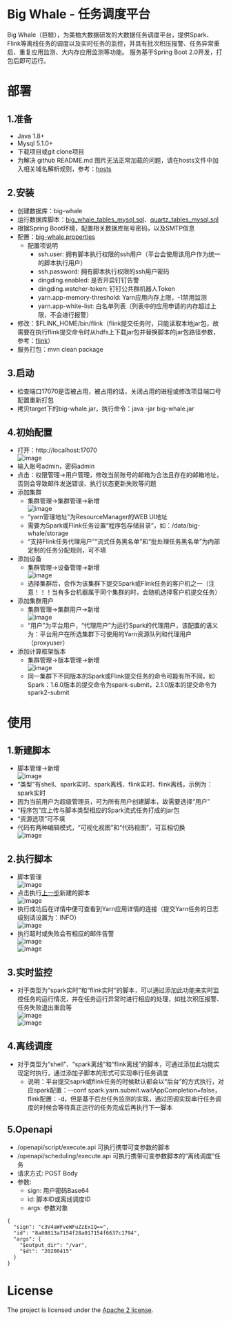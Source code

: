 # Big Whale - 任务调度平台
Big Whale（巨鲸），为美柚大数据研发的大数据任务调度平台，提供Spark、Flink等离线任务的调度以及实时任务的监控，并具有批次积压报警、任务异常重启、重复应用监测、大内存应用监测等功能。
服务基于Spring Boot 2.0开发，打包后即可运行。

# 部署
## 1.准备
* Java 1.8+
* Mysql 5.1.0+
* 下载项目或git clone项目
* 为解决 github README.md 图片无法正常加载的问题，请在hosts文件中加入相关域名解析规则，参考：[hosts](https://github.com/MeetYouDevs/big-whale/blob/master/doc/hosts)
## 2.安装
* 创建数据库：big-whale
* 运行数据库脚本：[big_whale_tables_mysql.sql](https://github.com/MeetYouDevs/big-whale/blob/master/script/big_whale_tables_mysql.sql)、[quartz_tables_mysql.sql](https://github.com/MeetYouDevs/big-whale/blob/master/script/quartz_tables_mysql.sql)
* 根据Spring Boot环境，配置相关数据库账号密码，以及SMTP信息
* 配置：[big-whale.properties](https://github.com/MeetYouDevs/big-whale/blob/master/src/main/resources/big-whale.properties)
  * 配置项说明
    * ssh.user: 拥有脚本执行权限的ssh用户（平台会使用该用户作为统一的脚本执行用户）
    * ssh.password: 拥有脚本执行权限的ssh用户密码
    * dingding.enabled: 是否开启钉钉告警
    * dingding.watcher-token: 钉钉公共群机器人Token
    * yarn.app-memory-threshold: Yarn应用内存上限，-1禁用监测
    * yarn.app-white-list: 白名单列表（列表中的应用申请的内存超过上限，不会进行报警）
* 修改：$FLINK_HOME/bin/flink（flink提交任务时，只能读取本地jar包，故需要在执行flink提交命令时从hdfs上下载jar包并替换脚本的jar包路径参数，参考：[flink](https://github.com/MeetYouDevs/big-whale/blob/master/bin/flink)）
* 服务打包：mvn clean package
## 3.启动
* 检查端口17070是否被占用，被占用的话，关闭占用的进程或修改项目端口号配置重新打包
* 拷贝target下的big-whale.jar，执行命令：java -jar big-whale.jar
## 4.初始配置
* 打开：http://localhost:17070  
  ![image](https://github.com/MeetYouDevs/big-whale/raw/master/doc/images/step1-login.png)
* 输入账号admin，密码admin
* 点击：权限管理->用户管理，修改当前账号的邮箱为合法且存在的邮箱地址，否则会导致邮件发送错误、执行状态更新失败等问题
* 添加集群
  * 集群管理->集群管理->新增  
  ![image](https://github.com/MeetYouDevs/big-whale/raw/master/doc/images/step2-cluster_add.png)
  * “yarn管理地址”为ResourceManager的WEB UI地址
  * 需要为Spark或Flink任务设置“程序包存储目录”，如：/data/big-whale/storage
  * “支持Flink任务代理用户”“流式任务黑名单”和“批处理任务黑名单”为内部定制的任务分配规则，可不填
* 添加设备
  * 集群管理->设备管理->新增  
  ![image](https://github.com/MeetYouDevs/big-whale/raw/master/doc/images/step3-cluster_agent_add.png)
  * 选择集群后，会作为该集群下提交Spark或Flink任务的客户机之一（注意！！！当有多台机器属于同个集群的时，会随机选择客户机提交任务）
* 添加集群用户
  * 集群管理->集群用户->新增  
  ![image](https://github.com/MeetYouDevs/big-whale/raw/master/doc/images/step4-cluster_cluster_user_add.png)
  * “用户”为平台用户，“代理用户”为运行Spark的代理用户，该配置的语义为：平台用户在所选集群下可使用的Yarn资源队列和代理用户（proxyuser）
* 添加计算框架版本
  * 集群管理->版本管理->新增  
  ![image](https://github.com/MeetYouDevs/big-whale/raw/master/doc/images/step5-cluster_compute_framework_add.png)
  * 同一集群下不同版本的Spark或Flink提交任务的命令可能有所不同，如Spark：1.6.0版本的提交命令为spark-submit，2.1.0版本的提交命令为spark2-submit
# 使用
## 1.新建脚本
* 脚本管理->新增  
![image](https://github.com/MeetYouDevs/big-whale/raw/master/doc/images/step6-script_add.png)
* “类型”有shell、spark实时、spark离线、flink实时、flink离线，示例为：spark实时
* 因为当前用户为超级管理员，可为所有用户创建脚本，故需要选择“用户”
* “程序包”应上传与脚本类型相应的Spark流式任务打成的jar包
* “资源选项”可不填
* 代码有两种编辑模式，“可视化视图”和“代码视图”，可互相切换  
![image](https://github.com/MeetYouDevs/big-whale/raw/master/doc/images/step7-script_add_code.png)
## 2.执行脚本
* 脚本管理  
![image](https://github.com/MeetYouDevs/big-whale/raw/master/doc/images/step8-script_execute.png)
* 点击执行[上一步](#1新建脚本)新建的脚本  
![image](https://github.com/MeetYouDevs/big-whale/raw/master/doc/images/step9-script_execute_running.png)
* 执行成功后在详情中便可查看到Yarn应用详情的连接（提交Yarn任务的日志级别请设置为：INFO）  
![image](https://github.com/MeetYouDevs/big-whale/raw/master/doc/images/step10-script_execute_success.png)
* 执行超时或失败会有相应的邮件告警  
![image](https://github.com/MeetYouDevs/big-whale/raw/master/doc/images/steperr-script_execute_timeout.png)  
![image](https://github.com/MeetYouDevs/big-whale/raw/master/doc/images/steperr-script_execute_failed.png)
## 3.实时监控
* 对于类型为“spark实时”和“flink实时”的脚本，可以通过添加此功能来实时监控任务的运行情况，并在任务运行异常时进行相应的处理，如批次积压报警、任务失败退出重启等  
![image](https://github.com/MeetYouDevs/big-whale/raw/master/doc/images/steperr-monitor_spark_overstock.png)  
![image](https://github.com/MeetYouDevs/big-whale/raw/master/doc/images/steperr-monitor_spark_failed.png)
## 4.离线调度
* 对于类型为“shell”、“spark离线”和“flink离线”的脚本，可通过添加此功能实现定时执行，通过添加子脚本的形式可实现串行任务调度
  * 说明：平台提交saprk或flink任务的时候默认都会以“后台”的方式执行，对应spark配置：--conf spark.yarn.submit.waitAppCompletion=false，flink配置：-d，但是基于后台任务监测的实现，通过回调实现串行任务调度的时候会等待真正运行的任务完成后再执行下一脚本
## 5.Openapi
 * /openapi/script/execute.api 可执行携带可变参数的脚本
 * /openapi/scheduling/execute.api 可执行携带可变参数脚本的“离线调度”任务
 * 请求方式: POST Body
 * 参数:
   * sign: 用户密码Base64
   * id: 脚本ID或离线调度ID
   * args: 参数对象
 ```
 {
   "sign": "c3V4aWFveWFuZzExIQ==",
   "id": "8a80813a7154f28a017154f6637c1794",
   "args": {
     "$output_dir": "/var",
     "$dt": "20200415"
   }
 }
 ```
# License
The project is licensed under the [Apache 2 license](https://github.com/MeetYouDevs/big-whale/blob/master/LICENSE).
